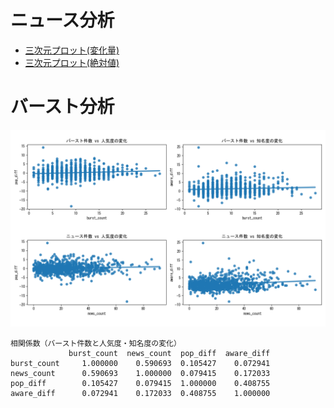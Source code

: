 # ニュース分析

- [三次元プロット(変化量)](https://flatp.github.io/search/3d_scatter.html)
- [三次元プロット(絶対値)](https://flatp.github.io/search/3d_scatter.html)


# バースト分析

![代替テキスト](newsana.png)

```
相関係数（バースト件数と人気度・知名度の変化）
             burst_count  news_count  pop_diff  aware_diff
burst_count     1.000000    0.590693  0.105427    0.072941
news_count      0.590693    1.000000  0.079415    0.172033
pop_diff        0.105427    0.079415  1.000000    0.408755
aware_diff      0.072941    0.172033  0.408755    1.000000
```
